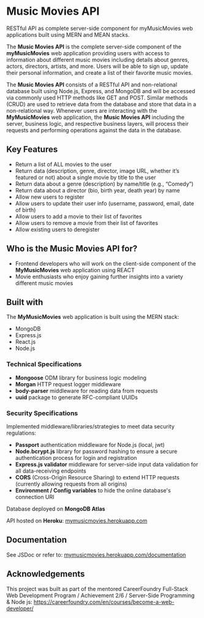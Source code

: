 # Music Movies API

RESTful API as complete server-side component for myMusicMovies web applications built using MERN and MEAN stacks.

The **Music Movies API** is the complete server-side component of the **myMusicMovies** web application providing users with access to information about different music movies including details about genres, actors, directors, artists, and more. Users will be able to sign up, update their personal information, and create a list of their favorite music movies.

The **Music Movies API** consists of a RESTful API and non-relational database built using Node.js, Express, and MongoDB and will be accessed via commonly used HTTP methods like GET and POST. Similar methods (CRUD) are used to retrieve data from the database and store that data in a non-relational way. Whenever users are interacting with the **MyMusicMovies** web application, the **Music Movies API** including the server, business logic, and respective business layers, will process their requests and performing operations against the data in the database.

## Key Features

* Return a list of ALL movies to the user
* Return data (description, genre, director, image URL, whether it’s featured or not) about a single movie by title to the user
* Return data about a genre (description) by name/title (e.g., “Comedy”)
* Return data about a director (bio, birth year, death year) by name
* Allow new users to register
* Allow users to update their user info (username, password, email, date of birth)
* Allow users to add a movie to their list of favorites
* Allow users to remove a movie from their list of favorites
* Allow existing users to deregister

## Who is the Music Movies API for?
* Frontend developers who will work on the client-side component of the **MyMusicMovies** web application using REACT
* Movie enthusiasts who enjoy gaining further insights into a variety different music movies

## Built with
The **MyMusicMovies** web application is built using the MERN stack:
* MongoDB
* Express.js
* React.js
* Node.js

### Technical Specifications
* **Mongoose** ODM library for business logic modeling
* **Morgan** HTTP request logger middleware
* **body-parser** middleware for reading data from requests
* **uuid** package to generate RFC-compliant UUIDs

### Security Specifications
Implemented middleware/libraries/strategies to meet data security regulations:
* **Passport** authentication middleware for Node.js (local, jwt)
* **Node.bcrypt.js** library for password hashing to ensure a secure authentication process for login and registration
* **Express.js validator** middleware for server-side input data validation for all data-receiving endpoints
* **CORS** (Cross-Origin Resource Sharing) to extend HTTP requests (currently allowing requests from all origins)
* **Environment / Config variables** to hide the online database's connection URI

Database deployed on **MongoDB Atlas**

API hosted on **Heroku**:
[mymusicmovies.herokuapp.com](https://mymusicmovies.herokuapp.com/)

## Documentation
See JSDoc or refer to: 
[mymusicmovies.herokuapp.com/documentation](https://mymusicmovies.herokuapp.com/documentation.html)

## Acknowledgements

This project was built as part of the mentored CareerFoundry Full-Stack Web Development Program / Achievement 2/6 / Server-Side Programming & Node js: https://careerfoundry.com/en/courses/become-a-web-developer/

